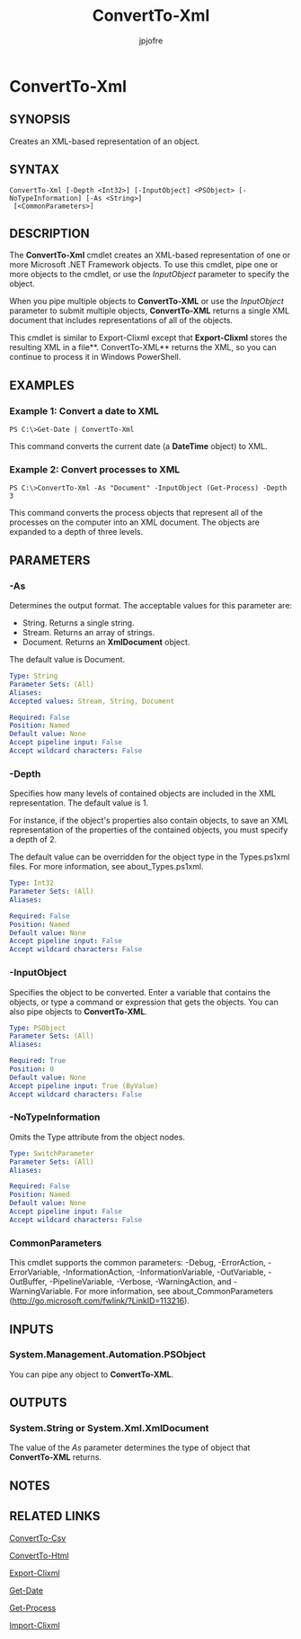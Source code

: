 ﻿---
author: jpjofre
description: 
external help file: Microsoft.PowerShell.Commands.Utility.dll-Help.xml
keywords: powershell, cmdlet
manager: carolz
ms.date: 2016-09-30
ms.prod: powershell
ms.technology: powershell
ms.topic: reference
online version: http://go.microsoft.com/fwlink/?LinkId=821760
schema: 2.0.0
title: ConvertTo-Xml
---

# ConvertTo-Xml

## SYNOPSIS
Creates an XML-based representation of an object.

## SYNTAX

```
ConvertTo-Xml [-Depth <Int32>] [-InputObject] <PSObject> [-NoTypeInformation] [-As <String>]
 [<CommonParameters>]
```

## DESCRIPTION
The **ConvertTo-Xml** cmdlet creates an XML-based representation of one or more Microsoft .NET Framework objects.
To use this cmdlet, pipe one or more objects to the cmdlet, or use the *InputObject* parameter to specify the object.

When you pipe multiple objects to **ConvertTo-XML** or use the *InputObject* parameter to submit multiple objects, **ConvertTo-XML** returns a single XML document that includes representations of all of the objects.

This cmdlet is similar to Export-Clixml except that **Export-Clixml** stores the resulting XML in a file**.
ConvertTo-XML** returns the XML, so you can continue to process it in Windows PowerShell.

## EXAMPLES

### Example 1: Convert a date to XML
```
PS C:\>Get-Date | ConvertTo-Xml
```

This command converts the current date (a **DateTime** object) to XML.

### Example 2: Convert processes to XML
```
PS C:\>ConvertTo-Xml -As "Document" -InputObject (Get-Process) -Depth 3
```

This command converts the process objects that represent all of the processes on the computer into an XML document.
The objects are expanded to a depth of three levels.

## PARAMETERS

### -As
Determines the output format.
The acceptable values for this parameter are:

- String.
Returns a single string. 
- Stream. 
Returns an array of strings.
- Document.
Returns an **XmlDocument** object.

The default value is Document.

```yaml
Type: String
Parameter Sets: (All)
Aliases: 
Accepted values: Stream, String, Document

Required: False
Position: Named
Default value: None
Accept pipeline input: False
Accept wildcard characters: False
```

### -Depth
Specifies how many levels of contained objects are included in the XML representation.
The default value is 1.

For instance, if the object's properties also contain objects, to save an XML representation of the properties of the contained objects, you must specify a depth of 2.

The default value can be overridden for the object type in the Types.ps1xml files.
For more information, see about_Types.ps1xml.

```yaml
Type: Int32
Parameter Sets: (All)
Aliases: 

Required: False
Position: Named
Default value: None
Accept pipeline input: False
Accept wildcard characters: False
```

### -InputObject
Specifies the object to be converted.
Enter a variable that contains the objects, or type a command or expression that gets the objects.
You can also pipe objects to **ConvertTo-XML**.

```yaml
Type: PSObject
Parameter Sets: (All)
Aliases: 

Required: True
Position: 0
Default value: None
Accept pipeline input: True (ByValue)
Accept wildcard characters: False
```

### -NoTypeInformation
Omits the Type attribute from the object nodes.

```yaml
Type: SwitchParameter
Parameter Sets: (All)
Aliases: 

Required: False
Position: Named
Default value: None
Accept pipeline input: False
Accept wildcard characters: False
```

### CommonParameters
This cmdlet supports the common parameters: -Debug, -ErrorAction, -ErrorVariable, -InformationAction, -InformationVariable, -OutVariable, -OutBuffer, -PipelineVariable, -Verbose, -WarningAction, and -WarningVariable. For more information, see about_CommonParameters (http://go.microsoft.com/fwlink/?LinkID=113216).

## INPUTS

### System.Management.Automation.PSObject
You can pipe any object to **ConvertTo-XML**.

## OUTPUTS

### System.String or System.Xml.XmlDocument
The value of the *As* parameter determines the type of object that **ConvertTo-XML** returns.

## NOTES

## RELATED LINKS

[ConvertTo-Csv](.\ConvertTo-Csv.md)

[ConvertTo-Html](.\ConvertTo-Html.md)

[Export-Clixml](.\Export-Clixml.md)

[Get-Date](.\Get-Date.md)

[Get-Process](..\Microsoft.PowerShell.Management\Get-Process.md)

[Import-Clixml](.\Import-Clixml.md)

